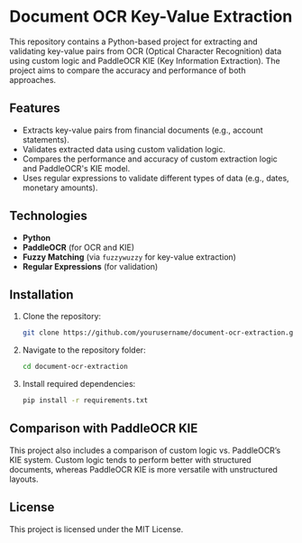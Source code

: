 # Document OCR Key-Value Extraction

This repository contains a Python-based project for extracting and validating key-value pairs from OCR (Optical Character Recognition) data using custom logic and PaddleOCR KIE (Key Information Extraction). The project aims to compare the accuracy and performance of both approaches.

## Features

- Extracts key-value pairs from financial documents (e.g., account statements).
- Validates extracted data using custom validation logic.
- Compares the performance and accuracy of custom extraction logic and PaddleOCR's KIE model.
- Uses regular expressions to validate different types of data (e.g., dates, monetary amounts).

## Technologies

- **Python**
- **PaddleOCR** (for OCR and KIE)
- **Fuzzy Matching** (via `fuzzywuzzy` for key-value extraction)
- **Regular Expressions** (for validation)

## Installation

1. Clone the repository:
    ```bash
    git clone https://github.com/yourusername/document-ocr-extraction.git
    ```
2. Navigate to the repository folder:
    ```bash
    cd document-ocr-extraction
    ```
3. Install required dependencies:
    ```bash
    pip install -r requirements.txt
    ```

## Comparison with PaddleOCR KIE

This project also includes a comparison of custom logic vs. PaddleOCR’s KIE system. Custom logic tends to perform better with structured documents, whereas PaddleOCR KIE is more versatile with unstructured layouts.

## License

This project is licensed under the MIT License.
